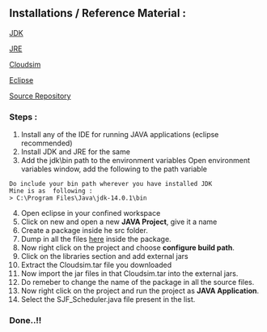 ## Installations / Reference Material :

[JDK](https://www.oracle.com/java/technologies/downloads/)

[JRE](https://download.cnet.com/Java-Runtime-Environment-JRE/3000-2213_4-10009607.html)

[Cloudsim](https://github.com/Cloudslab/cloudsim/releases)

[Eclipse](https://www.eclipse.org/downloads/)

[Source Repository](https://github.com/suyash-more/Cloud-Computing-Projects)

### Steps :
1. Install any of the IDE for running JAVA applications (eclipse recommended)
2. Install JDK and JRE for the same
3. Add the jdk\bin path to the environment variables
Open environment variables window, add the following to the path variable
```
Do include your bin path wherever you have installed JDK
Mine is as  following :
> C:\Program Files\Java\jdk-14.0.1\bin

```
4. Open eclipse in your confined workspace 
5. Click on new and open a new **JAVA Project**, give it a name
6. Create a package inside he src folder.
7. Dump in all the files [here](https://github.com/suyash-more/Cloud-Computing-Projects/tree/master/Scheduling-Algorithm-in-CloudSim/src) inside the package.
8. Now right click on the project and choose **configure build path**.
9. Click on the libraries section and add external jars
10. Extract the Cloudsim.tar file you downloaded
11. Now import the jar files in that Cloudsim.tar into the external jars.
12. Do remeber to change the name of the package in all the source files.
13. Now right click on the project and run the project as **JAVA Application**.
14. Select the SJF_Scheduler.java file present in the list.

### Done..!!

